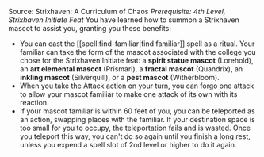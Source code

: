Source: Strixhaven: A Curriculum of Chaos
*Prerequisite: 4th Level, Strixhaven Initiate Feat*
You have learned how to summon a Strixhaven mascot to assist you, granting you these benefits:
* You can cast the [[spell:find-familiar|find familiar]] spell as a ritual. Your familiar can take the form of the mascot associated with the college you chose for the Strixhaven Initiate feat: a **spirit statue mascot** (Lorehold), an **art elemental mascot** (Prismari), a **fractal mascot** (Quandrix), an **inkling mascot** (Silverquill), or a **pest mascot** (Witherbloom).
* When you take the Attack action on your turn, you can forgo one attack to allow your mascot familiar to make one attack of its own with its reaction.
* If your mascot familiar is within 60 feet of you, you can be teleported as an action, swapping places with the familiar. If your destination space is too small for you to occupy, the teleportation fails and is wasted. Once you teleport this way, you can't do so again until you finish a long rest, unless you expend a spell slot of 2nd level or higher to do it again.